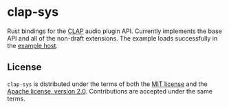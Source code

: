 # clap-sys

Rust bindings for the [CLAP](https://github.com/free-audio/clap) audio plugin API. Currently implements the base API and all of the non-draft extensions. The example loads successfully in the [example host](https://github.com/free-audio/clap-host).

## License

`clap-sys` is distributed under the terms of both the [MIT license](LICENSE-MIT) and the [Apache license, version 2.0](LICENSE-APACHE). Contributions are accepted under the same terms.
